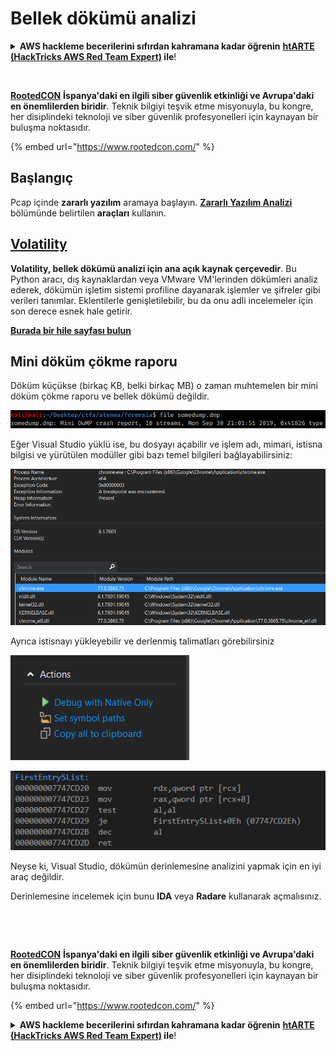 # Bellek dökümü analizi

<details>

<summary><strong>AWS hackleme becerilerini sıfırdan kahramana kadar öğrenin</strong> <a href="https://training.hacktricks.xyz/courses/arte"><strong>htARTE (HackTricks AWS Red Team Expert)</strong></a><strong> ile</strong>!</summary>

* **Bir siber güvenlik şirketinde mi çalışıyorsunuz? Şirketinizin HackTricks'te reklamını görmek ister misiniz? ya da PEASS'ın en son sürümüne erişmek veya HackTricks'i PDF olarak indirmek ister misiniz? [**ABONELİK PLANLARI**](https://github.com/sponsors/carlospolop)'na göz atın!
* [**PEASS Ailesi'ni**](https://opensea.io/collection/the-peass-family) keşfedin, özel [**NFT'lerimiz**](https://opensea.io/collection/the-peass-family) koleksiyonumuz
* [**Resmi PEASS & HackTricks ürünlerini**](https://peass.creator-spring.com) edinin
* **Katılın** [**💬**](https://emojipedia.org/speech-balloon/) [**Discord grubuna**](https://discord.gg/hRep4RUj7f) veya [**telegram grubuna**](https://t.me/peass) veya **Twitter** 🐦[**@carlospolopm**](https://twitter.com/hacktricks\_live)**'u takip edin.**
* **Hacking püf noktalarınızı göndererek** [**hacktricks repo**](https://github.com/carlospolop/hacktricks) **ve** [**hacktricks-cloud repo**](https://github.com/carlospolop/hacktricks-cloud) **üzerinden paylaşın.**

</details>

<figure><img src="https://files.gitbook.com/v0/b/gitbook-x-prod.appspot.com/o/spaces%2F-L_2uGJGU7AVNRcqRvEi%2Fuploads%2FelPCTwoecVdnsfjxCZtN%2Fimage.png?alt=media&#x26;token=9ee4ff3e-92dc-471c-abfe-1c25e446a6ed" alt=""><figcaption></figcaption></figure>

[**RootedCON**](https://www.rootedcon.com/) **İspanya'daki en ilgili siber güvenlik etkinliği ve Avrupa'daki en önemlilerden biridir**. Teknik bilgiyi teşvik etme misyonuyla, bu kongre, her disiplindeki teknoloji ve siber güvenlik profesyonelleri için kaynayan bir buluşma noktasıdır.

{% embed url="https://www.rootedcon.com/" %}

## Başlangıç

Pcap içinde **zararlı yazılım** aramaya başlayın. [**Zararlı Yazılım Analizi**](../malware-analysis.md) bölümünde belirtilen **araçları** kullanın.

## [Volatility](volatility-cheatsheet.md)

**Volatility, bellek dökümü analizi için ana açık kaynak çerçevedir**. Bu Python aracı, dış kaynaklardan veya VMware VM'lerinden dökümleri analiz ederek, dökümün işletim sistemi profiline dayanarak işlemler ve şifreler gibi verileri tanımlar. Eklentilerle genişletilebilir, bu da onu adli incelemeler için son derece esnek hale getirir.

[**Burada bir hile sayfası bulun**](volatility-cheatsheet.md)

## Mini döküm çökme raporu

Döküm küçükse (birkaç KB, belki birkaç MB) o zaman muhtemelen bir mini döküm çökme raporu ve bellek dökümü değildir.

![](<../../../.gitbook/assets/image (529).png>)

Eğer Visual Studio yüklü ise, bu dosyayı açabilir ve işlem adı, mimari, istisna bilgisi ve yürütülen modüller gibi bazı temel bilgileri bağlayabilirsiniz:

![](<../../../.gitbook/assets/image (260).png>)

Ayrıca istisnayı yükleyebilir ve derlenmiş talimatları görebilirsiniz

![](<../../../.gitbook/assets/image (139).png>)

![](<../../../.gitbook/assets/image (607).png>)

Neyse ki, Visual Studio, dökümün derinlemesine analizini yapmak için en iyi araç değildir.

Derinlemesine incelemek için bunu **IDA** veya **Radare** kullanarak açmalısınız.

​

<figure><img src="https://files.gitbook.com/v0/b/gitbook-x-prod.appspot.com/o/spaces%2F-L_2uGJGU7AVNRcqRvEi%2Fuploads%2FelPCTwoecVdnsfjxCZtN%2Fimage.png?alt=media&#x26;token=9ee4ff3e-92dc-471c-abfe-1c25e446a6ed" alt=""><figcaption></figcaption></figure>

[**RootedCON**](https://www.rootedcon.com/) **İspanya'daki en ilgili siber güvenlik etkinliği ve Avrupa'daki en önemlilerden biridir**. Teknik bilgiyi teşvik etme misyonuyla, bu kongre, her disiplindeki teknoloji ve siber güvenlik profesyonelleri için kaynayan bir buluşma noktasıdır.

{% embed url="https://www.rootedcon.com/" %}

<details>

<summary><strong>AWS hackleme becerilerini sıfırdan kahramana kadar öğrenin</strong> <a href="https://training.hacktricks.xyz/courses/arte"><strong>htARTE (HackTricks AWS Red Team Expert)</strong></a><strong> ile</strong>!</summary>

* **Bir siber güvenlik şirketinde mi çalışıyorsunuz? Şirketinizin HackTricks'te reklamını görmek ister misiniz? ya da PEASS'ın en son sürümüne erişmek veya HackTricks'i PDF olarak indirmek ister misiniz? [**ABONELİK PLANLARI**](https://github.com/sponsors/carlospolop)'na göz atın!
* [**PEASS Ailesi'ni**](https://opensea.io/collection/the-peass-family) keşfedin, özel [**NFT'lerimiz**](https://opensea.io/collection/the-peass-family) koleksiyonumuz
* [**Resmi PEASS & HackTricks ürünlerini**](https://peass.creator-spring.com) edinin
* **Katılın** [**💬**](https://emojipedia.org/speech-balloon/) [**Discord grubuna**](https://discord.gg/hRep4RUj7f) veya [**telegram grubuna**](https://t.me/peass) veya **Twitter** 🐦[**@carlospolopm**](https://twitter.com/hacktricks\_live)**'u takip edin.**
* **Hacking püf noktalarınızı göndererek** [**hacktricks repo**](https://github.com/carlospolop/hacktricks) **ve** [**hacktricks-cloud repo**](https://github.com/carlospolop/hacktricks-cloud) **üzerinden paylaşın.**

</details>
